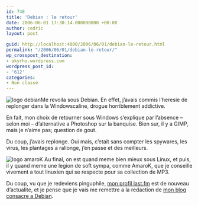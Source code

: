 ```yaml
---
id: 748
title: 'Debian : le retour'
date: 2006-06-01 17:30:14.000000000 +00:00
author: cedric
layout: post

guid: http://localhost:4000/2006/06/01/debian-le-retour.html
permalink: "/2006/06/01/debian-le-retour/"
wp_crosspost_destination:
- akyrho.wordpress.com
wordpress_post_id:
- '612'
categories:
- Non classé
---
```

<img src="https://i0.wp.com/linux.simple.be/images/debian-small.png?w=900" alt="logo debian" data-recalc-dims="1" />Me revoila sous Debian. En effet, j’avais commis l’heresie de replonger dans la Windowscaline, drogue horriblement addictive.

En fait, mon choix de retourner sous Windows s’explique par l’absence &#8211; selon moi &#8211; d’alternative a Photoshop sur la banquise. Bien sur, il y a GIMP, mais je n’aime pas; question de gout.

Du coup, j’avais replonge. Oui mais, c’etait sans compter les spywares, les virus, les plantages a rallonge, j’en passe et des meilleurs.

<img src="https://i0.wp.com/amarok.kde.org/templates/amarokv2/images/logo9.png?w=900" alt="logo amaroK" data-recalc-dims="1" /> Au final, on est quand meme bien mieux sous Linux, et puis, il y quand meme une legion de soft sympa, comme AmaroK, que je conseille vivement a tout linuxien qui se respecte pour sa collection de MP3.

Du coup, vu que je redeviens pinguphile, [mon profil last.fm](http://www.last.fm/user/AkyRhO) est de nouveau d’actualite, et je pense que je vais me remettre a la redaction de [mon blog consacre a Debian](http://debian.ehia.org/).